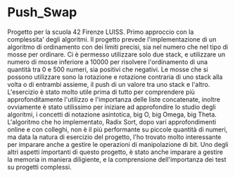 # Push_Swap 

Progetto per la scuola 42 Firenze LUISS. 
Primo approccio con la complessita' degli algoritmi. 
Il progetto prevede l'implementazione di un algoritmo di ordinamento con dei limiti precisi, sia nel numero che nel tipo di mosse per ordinare. 
Ci è permesso utilizzare solo due stack, e utilizzare un numero di mosse inferiore a 10000 per risolvere l'ordinamento di una quantità tra 0 e 500 numeri, sia positivi che negativi. 
Le mosse che si possono utilizzare sono la rotazione e rotazione contraria di uno stack alla volta o di entrambi assieme, il push di un valore tra uno stack e l'altro.
L'esercizio è stato molto utile prima di tutto per comprendere più approfonditamente l'utilizzo e l'importanza delle liste concatenate, inoltre ovviamente è stato utilissimo per iniziare ad approfondire lo studio degli algoritmi, i concetti di notazione asintotica, big O, big Omega, big Theta. 
L'algoritmo che ho implementato, Radix Sort, dopo vari approfondimenti online e con colleghi, non è il più performante su piccole quantità di numeri, ma data la natura di esercizio del progetto, l'ho trovato molto interessante  per imparare anche a gestire le operazioni di manipolazione di bit.
Uno degli altri aspetti importanti di questo progetto, è stato anche imparare a gestire la memoria in maniera diligiente, e la comprensione dell'importanza dei test su progetti complessi. 
